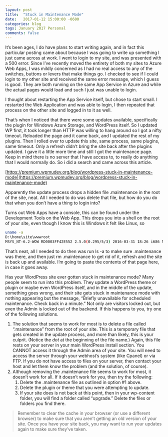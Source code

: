 ```yaml
---
layout: post
title:  "Stuck in Maintenance Mode"
date:   2017-01-12 15:00:00 -0600
categories: blog
tags: January 2017 Personal
comments: false
---
```

It’s been ages, I do have plans to start writing again, and in fact this particular posting came about because I was going to write up something I just came across at work. I went to login to my site, and was presented with a 500 error. Since I’ve recently moved the entirety of both my sites to Azure Web Apps, I was mildly concerned as I had no real access to any of the switches, buttons or levers that make things go. I checked to see if I could login to my other site and received the same error message, which I guess is good. They are both running on the same App Service in Azure and while the actual pages would load and such I just was unable to login.

I thought about restarting the App Service itself, but chose to start small. I restarted the Web Application and was able to login, I then repeated that process on the other site and logged in to it as well.

That’s when I noticed that there were some updates available, specifically the plugin for Windows Azure Storage, and WordPress itself. So I updated WP first, it took longer than HTTP was willing to hang around so I got a nifty timeout. Reloaded the page and it came back, and I updated the rest of my plugins. Then I rolled over to update this site, same process, same plugins, same timeout. Only a refresh didn’t bring the site back after the plugins updated. I gave it a little more time and still I got the maintenance page. Keep in mind there is no server that I have access to, to really do anything that I would normally do. So i did a search and came across this article.

[https://premium.wpmudev.org/blog/wordpress-stuck-in-maintenance-mode](https://premium.wpmudev.org/blog/wordpress-stuck-in-maintenance-mode)

Apparently the update process drops a hidden file .maintenance in the root of the site, neat. All I needed to do was delete that file, but how do you do that when you don’t have a thing to login into?

Turns out Web Apps have a console, this can be found under the Development Tools on the Web App. This drops you into a shell on the root of your site, even though I know this is Windows it felt like Linux, so

``` bash
uname -a
D:\home\site\wwwroot
MSYS_NT-6.2-WOW RD0003FF42E552 2.5.0(0.295/5/3) 2016-03-31 18:26 i686 Msys
```

That’s neat, all I needed to do then was run ls -a to make sure .maintenance was there, and then just rm .maintenance to get rid of it, refresh and the site is back up and available. I’m going to paste the contents of that page here, in case it goes away.

Has your WordPress site ever gotten stuck in maintenance mode? Many people seem to run into this problem. They update a WordPress theme or plugin or maybe even WordPress itself, and in the middle of the update, something goes wrong, and their site gets stuck in maintenance mode with nothing appearing but the message, “Briefly unavailable for scheduled maintenance. Check back in a minute.”
Not only are visitors locked out, but even the Admin is locked out of the backend.
If this happens to you, try one of the following solutions.

1. The solution that seems to work for most is to delete a file called “.maintenance” from the root of your site. This is a temporary file that gets created in the update process, and more than likely, this is your culprit. (Notice the *dot* at the beginning of the file name.)
Again, this file rests on your server in your main WordPress install section. You CANNOT access it through the Admin area of your site. You will need to access the server through your webhost’s system (like Cpanel) or via FTP.
If you do not have access to files on your server, then contact your host and let them know the problem (and the solution, of course).
2. Although removing the .maintenance file seems to work for most, it doesn’t work for all. If it doesn’t work for you, then try the following:
   1. Delete the .maintenance file as outlined in option #1 above.
   2. Delete the plugin or theme that you were attempting to update.
   3. If your site does is not back at this point, then in your wp-content folder, you will find a folder called “upgrade.” Delete the files or folders you find there.

> Remember to clear the cache in your browser (or use a different browser) to make sure that you aren’t getting an old version of your site.
Once you have your site back, you may want to run your updates again to make sure they’ve taken.
